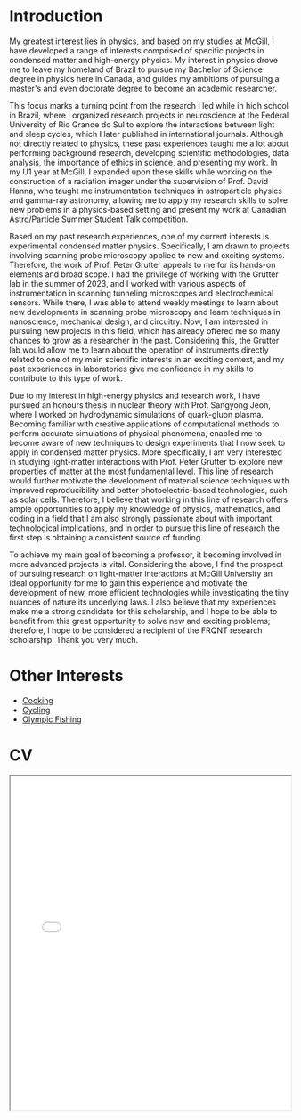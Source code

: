 # Introduction

My greatest interest lies in physics, and based on my studies at McGill, I have developed a range of interests comprised of specific projects in condensed matter and high-energy physics. My interest in physics drove me to leave my homeland of Brazil to pursue my Bachelor of Science degree in physics here in Canada, and guides my ambitions of pursuing a master's and even doctorate degree to become an academic researcher. 

This focus marks a turning point from the research I led while in high school in Brazil, where I organized research projects in neuroscience at the Federal University of Rio Grande do Sul to explore the interactions between light and sleep cycles, which I later published in international journals. Although not directly related to physics, these past experiences taught me a lot about performing background research, developing scientific methodologies, data analysis, the importance of ethics in science, and presenting my work. In my U1 year at McGill, I expanded upon these skills while working on the construction of a radiation imager under the supervision of Prof. David Hanna, who taught me instrumentation techniques in astroparticle physics and gamma-ray astronomy, allowing me to apply my research skills to solve new problems in a physics-based setting and present my work at Canadian Astro/Particle Summer Student Talk competition.

Based on my past research experiences, one of my current interests is experimental condensed matter physics. Specifically, I am drawn to projects involving scanning probe microscopy applied to new and exciting systems. Therefore, the work of Prof. Peter Grutter appeals to me for its hands-on elements and broad scope. I had the privilege of working with the Grutter lab in the summer of 2023, and I worked with various aspects of instrumentation in scanning tunneling microscopes and electrochemical sensors. While there, I was able to attend weekly meetings to learn about new developments in scanning probe microscopy and learn techniques in nanoscience, mechanical design, and circuitry. Now, I am interested in pursuing new projects in this field, which has already offered me so many chances to grow as a researcher in the past. Considering this, the Grutter lab would allow me to learn about the operation of instruments directly related to one of my main scientific interests in an exciting context, and my past experiences in laboratories give me confidence in my skills to contribute to this type of work. 

Due to my interest in high-energy physics and research work, I have pursued an honours thesis in nuclear theory with Prof. Sangyong Jeon, where I worked on hydrodynamic simulations of quark-gluon plasma. Becoming familiar with creative applications of computational methods to perform accurate simulations of physical phenomena, enabled me to become aware of new techniques to design experiments that I now seek to apply in condensed matter physics. More specifically, I am very interested in studying light-matter interactions with Prof. Peter Grutter to explore new properties of matter at the most fundamental level. This line of research would further motivate the development of material science techniques with improved reproducibility and better photoelectric-based technologies, such as solar cells. Therefore, I believe that working in this line of research offers ample opportunities to apply my knowledge of physics, mathematics, and coding in a field that I am also strongly passionate about with important technological implications, and in order to pursue this line of research the first step is obtaining a consistent source of funding.

To achieve my main goal of becoming a professor, it becoming involved in more advanced projects is vital. Considering the above, I find the prospect of pursuing research on light-matter interactions at McGill University an ideal opportunity for me to gain this experience and motivate the development of new, more efficient technologies while investigating the tiny nuances of nature its underlying laws. I also believe that my experiences make me a strong candidate for this scholarship, and I hope to be able to benefit from this great opportunity to solve new and exciting problems; therefore, I hope to be considered a recipient of the FRQNT research scholarship. Thank you very much.

# Other Interests

- [Cooking](./cooking.md)
- [Cycling](./cycling.md)
- [Olympic Fishing](./fishing.md)


# CV

<!-- How to embed a PDF -->
<iframe width="100%" height="600" src="./media/Caumo_Guilherme_CV.pdf">